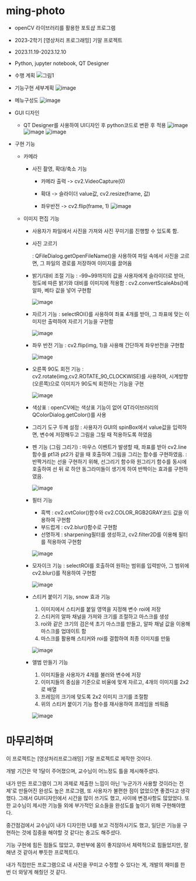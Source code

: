 # ming-photo
* openCV 라이브러리를 활용한 포토샵 프로그램
* 2023-2학기 [영상처리 프로그래밍] 기말 프로젝트
* 2023.11.19-2023.12.10
* Python, jupyter notebook, QT Designer

* 수행 계획
  ![그림1](https://github.com/MinseoK1m/ming-photo/assets/138808284/1b9112c1-3964-4dd6-a585-e9b2e56fe2f0)

* 기능구현 세부계획
  ![image](https://github.com/MinseoK1m/ming-photo/assets/138808284/c59e01f5-290f-4c09-9129-6edf6ab6a04f)

* 메뉴구성도
  ![image](https://github.com/MinseoK1m/ming-photo/assets/138808284/da15c149-6e6c-43bd-9d00-e515cd8b16da)


* GUI 디자인
  * QT Designer를 사용하여 UI디자인 후 python코드로 변환 후 적용
     ![image](https://github.com/MinseoK1m/ming-photo/assets/138808284/ced53a50-0243-4636-9760-7ebdd494535b)
      ![image](https://github.com/MinseoK1m/ming-photo/assets/138808284/b15bbe67-5978-41a8-8d0e-a023d5a01a13)
    ![image](https://github.com/MinseoK1m/ming-photo/assets/138808284/91dc1872-efe9-4196-9212-1a36b6baf595)


* 구현 기능
  * 카메라
    * 사진 촬영, 확대/축소 기능
      - 카메라 출력 -> cv2.VideoCapture(0)
      
      - 확대 -> 슬라이더 value값, cv2.resize(frame, 값)
      
      - 좌우반전 -> cv2.flip(frame, 1)
       ![image](https://github.com/MinseoK1m/ming-photo/assets/138808284/26a178bc-992d-471b-8f97-484ffeaa2f7b)


  * 이미지 편집 기능
    * 사용자가 파일에서 사진을 가져와 사진 꾸미기를 진행할 수 있도록 함.
    * 사진 고르기

      : QFileDialog.getOpenFileName()을 사용하여 파일 속에서 사진을 고르면, 그 파일의  경로를 저장하여 이미지를 끌어옴
    - 밝기/대비 조절 기능
      : -99~99까지의 값을 사용자에게 슬라이더로 받아, 정도에 따른 밝기와 대비를 이미지에 적용함
      : cv2.convertScaleAbs()에 알파, 베타 값을 넣어 구현함
      
      ![image](https://github.com/MinseoK1m/ming-photo/assets/138808284/927449b5-af86-4099-bec4-5b5d4d3f120f)
      
    - 자르기 기능
      : selectROI()를 사용하여 좌표 4개를 받아, 그 좌표에 맞는 이미지만 출력하여 자르기 기능을 구현함
      
      ![image](https://github.com/MinseoK1m/ming-photo/assets/138808284/437bc5de-1eb6-46b7-8319-52ec46cbf146)
      
    - 좌우 반전 기능
      : cv2.flip(img, 1)을 사용해 간단하게 좌우반전을 구현함
      
      ![image](https://github.com/MinseoK1m/ming-photo/assets/138808284/6001ec7b-3ad3-4d5d-9c6e-391188ff963b)
      
    - 오른쪽 90도 회전 기능
      : cv2.rotate(img,cv2.ROTATE_90_CLOCKWISE)를 사용하여, 시계방향(오른쪽)으로 이미지가 90도씩 회전하는 기능을 구현
      
      ![image](https://github.com/MinseoK1m/ming-photo/assets/138808284/0febf9eb-d6be-4bfc-93fb-fe8d4ce4e7ca)
 
    - 색상표
      : openCV에는 색상표 기능이 없어 QT라이브러리의 QColorDialog.getColor()를 사용
      
    - 그리기 도구 두께 설정
      : 사용자가 GUI의 spinBox에서 value값을 입력하면, 변수에 저장해두고 그림을 그릴 때 적용하도록 하였음
 
    -  펜 기능 (그림 그리기)
      : 마우스 이벤트가 발생할 때, 좌표를 받아 cv2.line함수를 pt1과 pt2가 같을 때 호출하여     그림을 그리는 함수를 구현하였음.
      : 반짝거리는 선을 구현하기 위해, 선그리기 함수와 원그리기 함수를 동시에 호출하여 선 뒤   로 하얀 동그라미들이 생기게 하여 반짝이는 효과를 구현하였음.

       ![image](https://github.com/MinseoK1m/ming-photo/assets/138808284/e8921ea8-9492-468f-8c25-986788f2bbb9)

    - 필터 기능
      * 흑백 : cv2.cvtColor()함수와 cv2.COLOR_RGB2GRAY코드 값을 이용하여 구현함
      * 부드럽게 : cv2.blur()함수로 구현함
      * 선명하게 : sharpening필터를 생성하고, cv2.filter2D를 이용해 필터를 적용하여 구현함
    
       ![image](https://github.com/MinseoK1m/ming-photo/assets/138808284/176941c6-e9b3-4db4-ac97-6f99747d5f10)

     - 모자이크 기능
      : selectROI를 호출하여 원하는 범위를 입력받아, 그 범위에 cv2.blur()를 적용하여 구현함
  
       ![image](https://github.com/MinseoK1m/ming-photo/assets/138808284/5c565304-e3dd-4e85-ab1e-35a2e4673fd5)
  
     -  스티커 붙이기 기능, snow 효과 기능
        1. 이미지에서 스티커를 붙일 영역을 지정해 변수 roi에 저장
        2. 스티커의 알파 채널을 가져와 크기를 조절하고 마스크를 생성
        3. roi와 같은 크기의 검은색 초기 마스크를 만들고, 알파 채널 값을 이용해 마스크를 업데이트 함
        4. 마스크를 활용해 스티커와 roi를 결합하여 최종 이미지를 만듦
         
         ![image](https://github.com/MinseoK1m/ming-photo/assets/138808284/c0c617bf-0a15-40c3-a86e-909effbb897d)
  
    - 앨범 만들기 기능
        1. 이미지들을 사용자가 4개를 불러와 변수에 저장
        2. 이미지들의 중심을 기준으로 비율에 맞게 자르고, 4개의 이미지를 2x2로 배열
        3. 프레임의 크기에 맞도록 2x2 이미지 크기를 조절함
        4. 위의 스티커 붙이기 기능 함수를 재사용하여 프레임을 씌워줌
  
       ![image](https://github.com/MinseoK1m/ming-photo/assets/138808284/b8fbe376-b9d5-4802-ae94-22001f07c945)


# 마무리하며

  이 프로젝트는 [영상처리프로그래밍] 기말 프로젝트로 제작한 것이다.
  
  개발 기간은 약 1달이 주어졌으며, 교수님이 어느정도 틀을 제시해주셨다.

  내가 만든 프로그램이 그저 과제로 제출한 느낌이 아닌 '누군가가 사용할 것이라는 전제'로 만들어진 완성도 높은 프로그램, 또 사용자가 불편한 점이 없었으면 좋겠다고 생각했다.
  그래서 GUI디자인에서 시간을 많이 쓰기도 했고, 사이에 변경사항도 많았었다.
  또한 교수님이 제시한 기능들 외에 부가적인 요소들을 완성도를 높이기 위해 구현해야했다.
  
  중간점검에서 교수님이 내가 디자인한 UI를 보고 걱정하시기도 했고, 일단은 기능을 구현하는 것에 집중을 해야할 것 같다는 충고도 해주셨다.
  
  기능 구현에 힘든 점들도 많았고, 후반부에 몸이 좋지않아서 체력적으로 힘들었지만,
  잘 해낸 것 같아서 뿌듯한 프로젝트다.

  내가 직접만든 프로그램으로 내 사진을 꾸미고 수정할 수 있다는 게, 개발의 재미를 한 번 더 와닿게 해줬던 것 같다.
